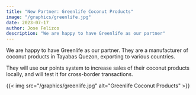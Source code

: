 ```yaml
---
title: "New Partner: Greenlife Coconut Products"
image: "/graphics/greenlife.jpg"
date: 2023-07-17
author: Jose Felizco
description: "We are happy to have Greenlife as our partner"
---
```



We are happy to have Greenlife as our partner. They are a manufacturer of coconut products in Tayabas Quezon, exporting to various countries.  

They will use our points system to increase sales of their coconut products locally, and will test it for cross-border transactions.

{{< img src="/graphics/greenlife.jpg" alt="Greenlife Coconut Products" >}}

